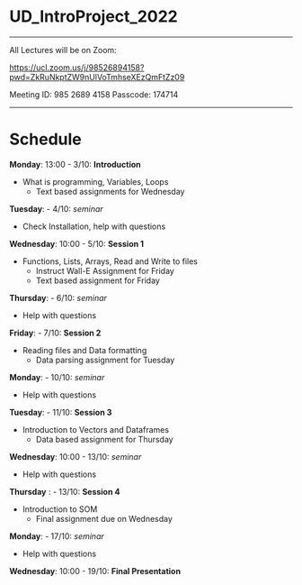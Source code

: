 # UD_IntroProject_2022

----

All Lectures will be on Zoom:

https://ucl.zoom.us/j/98526894158?pwd=ZkRuNkptZW9nUlVoTmhseXEzQmFtZz09

Meeting ID: 985 2689 4158 Passcode: 174714

----
# Schedule
__Monday__: 13:00 - 3/10: __Introduction__
- What is programming, Variables, Loops
    - Text based assignments for Wednesday

__Tuesday__: - 4/10: _seminar_
- Check Installation, help with questions

__Wednesday__: 10:00 - 5/10: __Session 1__
- Functions, Lists, Arrays, Read and Write to files
    - Instruct Wall-E Assignment for Friday
    - Text based assignment for Friday

__Thursday__: - 6/10: _seminar_
- Help with questions

__Friday__: - 7/10: __Session 2__
- Reading files and Data formatting
    - Data parsing assignment for Tuesday

__Monday__: - 10/10: _seminar_
- Help with questions

__Tuesday__: - 11/10: __Session 3__
- Introduction to Vectors and Dataframes
    - Data based assignment for Thursday 

__Wednesday__: 10:00 - 13/10: _seminar_
- Help with questions

__Thursday__ : - 13/10: __Session 4__
- Introduction to SOM
    - Final assignment due on Wednesday

__Monday__: - 17/10: _seminar_
- Help with questions

__Wednesday__: 10:00 - 19/10: __Final Presentation__

